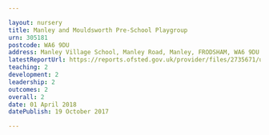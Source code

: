 ```yaml
---

layout: nursery
title: Manley and Mouldsworth Pre-School Playgroup
urn: 305181
postcode: WA6 9DU
address: Manley Village School, Manley Road, Manley, FRODSHAM, WA6 9DU
latestReportUrl: https://reports.ofsted.gov.uk/provider/files/2735671/urn/305181.pdf
teaching: 2
development: 2
leadership: 2
outcomes: 2
overall: 2
date: 01 April 2018 
datePublish: 19 October 2017

---
```

